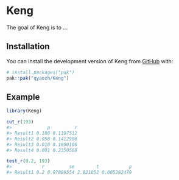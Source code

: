 
<!-- README.md is generated from README.Rmd. Please edit that file -->

# Keng

<!-- badges: start -->
<!-- badges: end -->

The goal of Keng is to …

## Installation

You can install the development version of Keng from
[GitHub](https://github.com/) with:

``` r
# install.packages("pak")
pak::pak("qyaozh/Keng")
```

## Example

``` r
library(Keng)
```

``` r
cut_r(193)
#>             p         r
#> Result1 0.100 0.1187512
#> Result2 0.050 0.1412906
#> Result3 0.010 0.1850106
#> Result4 0.001 0.2350568
```

``` r
test_r(0.2, 193)
#>           r         se        t           p
#> Result1 0.2 0.07089554 2.821052 0.005292479
```

